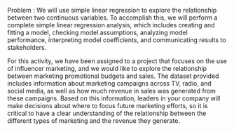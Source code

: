 Problem : 
We will use simple linear regression to explore the relationship between two continuous variables. To accomplish this, we will perform a complete simple linear regression analysis, which includes creating and fitting a model, checking model assumptions, analyzing model performance, interpreting model coefficients, and communicating results to stakeholders.

For this activity, we have been assigned to a project that focuses on the use of influencer marketing, and we would like to explore the relationship between marketing promotional budgets and sales. The dataset provided includes information about marketing campaigns across TV, radio, and social media, as well as how much revenue in sales was generated from these campaigns. Based on this information, leaders in your company will make decisions about where to focus future marketing efforts, so it is critical to have a clear understanding of the relationship between the different types of marketing and the revenue they generate.
